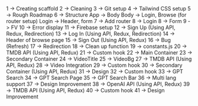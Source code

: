 1 -> Creating scaffold
2 -> Cleaning
3 -> Git setup
4 -> Tailwind CSS setup
5 -> Rough Roadmap
6 -> Structure
App -> Body
Body -> Login, Browse (for router setup)
Login -> Header, form
7 -> Add router
8 -> Login 
8 -> Form
9 -> FV
10 -> Error display
11 -> Firebase setup
12 -> Sign Up (Using API, Redux, Redirection)
13 -> Log In (Using API, Redux, Redirection)
14 -> Header of browse page 
15 -> Sign Out (Using API, Redux)
16 -> Bug (Refresh)
17 -> Redirection
18 -> Clean up function
19 -> constants.js
20 -> TMDB API (Using API, Redux)
21 -> Custom hook
22 -> Main Container
23 -> Secondary Container
24 -> VideoTitle
25 -> VideoBg
27 -> TMDB API (Using API, Redux)
28 -> Video Integration
29 -> Custom hook
30 -> Secondary Container (Using API, Redux)
31 -> Design
32 -> Custom hook
33 -> GPT Search
34 -> GPT Search Page
35 -> GPT Search Bar
36 -> Multi lang support
37 -> Design Improvement
38 -> OpenAI API (Using API, Redux)
39 -> TMDB API (Using API, Redux)
40 -> Custom hook
41 -> Design Improvement